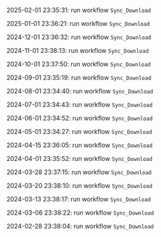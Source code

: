 2025-02-01 23:35:31: run workflow `Sync_Download` 

2025-01-01 23:36:21: run workflow `Sync_Download` 

2024-12-01 23:36:32: run workflow `Sync_Download` 

2024-11-01 23:38:13: run workflow `Sync_Download` 

2024-10-01 23:37:50: run workflow `Sync_Download` 

2024-09-01 23:35:19: run workflow `Sync_Download` 

2024-08-01 23:34:40: run workflow `Sync_Download` 

2024-07-01 23:34:43: run workflow `Sync_Download` 

2024-06-01 23:34:52: run workflow `Sync_Download` 

2024-05-01 23:34:27: run workflow `Sync_Download` 

2024-04-15 23:36:05: run workflow `Sync_Download` 

2024-04-01 23:35:52: run workflow `Sync_Download` 

2024-03-28 23:37:15: run workflow `Sync_Download` 

2024-03-20 23:38:10: run workflow `Sync_Download` 

2024-03-13 23:38:17: run workflow `Sync_Download` 

2024-03-06 23:38:22: run workflow `Sync_Download` 

2024-02-28 23:38:04: run workflow `Sync_Download` 


